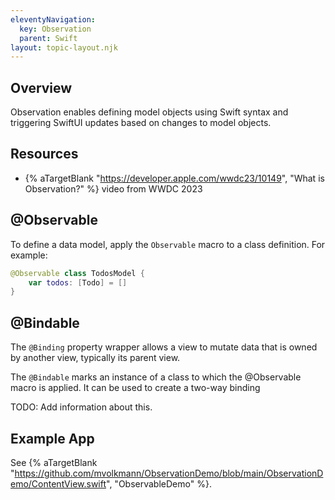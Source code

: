 ```yaml
---
eleventyNavigation:
  key: Observation
  parent: Swift
layout: topic-layout.njk
---
```


## Overview

Observation enables defining model objects using Swift syntax
and triggering SwiftUI updates based on changes to model objects.

## Resources

- {% aTargetBlank "https://developer.apple.com/wwdc23/10149",
  "What is Observation?" %} video from WWDC 2023

## @Observable

To define a data model, apply the `Observable` macro to a class definition.
For example:

```swift
@Observable class TodosModel {
    var todos: [Todo] = []
}
```

## @Bindable

The `@Binding` property wrapper allows a view to mutate data
that is owned by another view, typically its parent view.

The `@Bindable` marks an instance of a class
to which the @Observable macro is applied.
It can be used to create a two-way binding

TODO: Add information about this.

## Example App

See {% aTargetBlank
"https://github.com/mvolkmann/ObservationDemo/blob/main/ObservationDemo/ContentView.swift",
"ObservableDemo" %}.
